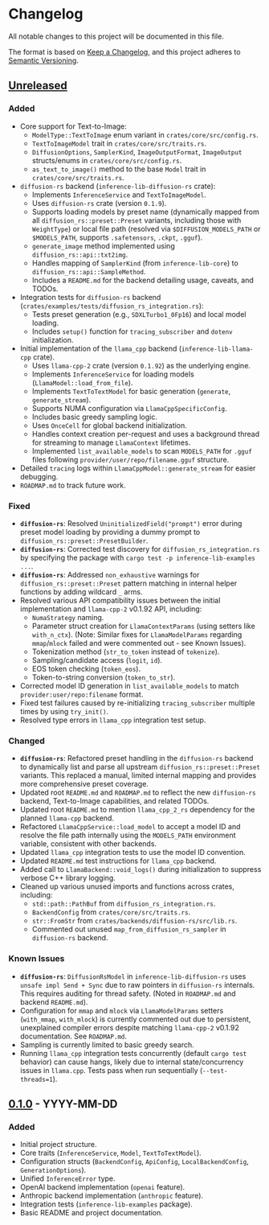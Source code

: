 # Changelog

All notable changes to this project will be documented in this file.

The format is based on [Keep a Changelog](https://keepachangelog.com/en/1.0.0/),
and this project adheres to [Semantic Versioning](https://semver.org/spec/v2.0.0.html).

## [Unreleased]

### Added
- Core support for Text-to-Image:
  - `ModelType::TextToImage` enum variant in `crates/core/src/config.rs`.
  - `TextToImageModel` trait in `crates/core/src/traits.rs`.
  - `DiffusionOptions`, `SamplerKind`, `ImageOutputFormat`, `ImageOutput` structs/enums in `crates/core/src/config.rs`.
  - `as_text_to_image()` method to the base `Model` trait in `crates/core/src/traits.rs`.
- `diffusion-rs` backend (`inference-lib-diffusion-rs` crate):
  - Implements `InferenceService` and `TextToImageModel`.
  - Uses `diffusion-rs` crate (version `0.1.9`).
  - Supports loading models by preset name (dynamically mapped from all `diffusion_rs::preset::Preset` variants, including those with `WeightType`) or local file path (resolved via `$DIFFUSION_MODELS_PATH` or `$MODELS_PATH`, supports `.safetensors`, `.ckpt`, `.gguf`).
  - `generate_image` method implemented using `diffusion_rs::api::txt2img`.
  - Handles mapping of `SamplerKind` (from `inference-lib-core`) to `diffusion_rs::api::SampleMethod`.
  - Includes a `README.md` for the backend detailing usage, caveats, and TODOs.
- Integration tests for `diffusion-rs` backend (`crates/examples/tests/diffusion_rs_integration.rs`):
  - Tests preset generation (e.g., `SDXLTurbo1_0Fp16`) and local model loading.
  - Includes `setup()` function for `tracing_subscriber` and `dotenv` initialization.
- Initial implementation of the `llama_cpp` backend (`inference-lib-llama-cpp` crate).
  - Uses `llama-cpp-2` crate (version `0.1.92`) as the underlying engine.
  - Implements `InferenceService` for loading models (`LlamaModel::load_from_file`).
  - Implements `TextToTextModel` for basic generation (`generate`, `generate_stream`).
  - Supports NUMA configuration via `LlamaCppSpecificConfig`.
  - Includes basic greedy sampling logic.
  - Uses `OnceCell` for global backend initialization.
  - Handles context creation per-request and uses a background thread for streaming to manage `LlamaContext` lifetimes.
  - Implemented `list_available_models` to scan `MODELS_PATH` for `.gguf` files following `provider/user/repo/filename.gguf` structure.
- Detailed `tracing` logs within `LlamaCppModel::generate_stream` for easier debugging.
- `ROADMAP.md` to track future work.

### Fixed
- **`diffusion-rs`**: Resolved `UninitializedField("prompt")` error during preset model loading by providing a dummy prompt to `diffusion_rs::preset::PresetBuilder`.
- **`diffusion-rs`**: Corrected test discovery for `diffusion_rs_integration.rs` by specifying the package with `cargo test -p inference-lib-examples ...`.
- **`diffusion-rs`**: Addressed `non_exhaustive` warnings for `diffusion_rs::preset::Preset` pattern matching in internal helper functions by adding wildcard `_` arms.
- Resolved various API compatibility issues between the initial implementation and `llama-cpp-2` v0.1.92 API, including:
  - `NumaStrategy` naming.
  - Parameter struct creation for `LlamaContextParams` (using setters like `with_n_ctx`). (Note: Similar fixes for `LlamaModelParams` regarding `mmap`/`mlock` failed and were commented out - see Known Issues).
  - Tokenization method (`str_to_token` instead of `tokenize`).
  - Sampling/candidate access (`logit`, `id`).
  - EOS token checking (`token_eos`).
  - Token-to-string conversion (`token_to_str`).
- Corrected model ID generation in `list_available_models` to match `provider:user/repo:filename` format.
- Fixed test failures caused by re-initializing `tracing_subscriber` multiple times by using `try_init()`.
- Resolved type errors in `llama_cpp` integration test setup.

### Changed
- **`diffusion-rs`**: Refactored preset handling in the `diffusion-rs` backend to dynamically list and parse all upstream `diffusion_rs::preset::Preset` variants. This replaced a manual, limited internal mapping and provides more comprehensive preset coverage.
- Updated root `README.md` and `ROADMAP.md` to reflect the new `diffusion-rs` backend, Text-to-Image capabilities, and related TODOs.
- Updated root `README.md` to mention `llama_cpp_2_rs` dependency for the planned `llama-cpp` backend.
- Refactored `LlamaCppService::load_model` to accept a model ID and resolve the file path internally using the `MODELS_PATH` environment variable, consistent with other backends.
- Updated `llama_cpp` integration tests to use the model ID convention.
- Updated `README.md` test instructions for `llama_cpp` backend.
- Added call to `LlamaBackend::void_logs()` during initialization to suppress verbose C++ library logging.
- Cleaned up various unused imports and functions across crates, including:
  - `std::path::PathBuf` from `diffusion_rs_integration.rs`.
  - `BackendConfig` from `crates/core/src/traits.rs`.
  - `str::FromStr` from `crates/backends/diffusion-rs/src/lib.rs`.
  - Commented out unused `map_from_diffusion_rs_sampler` in `diffusion-rs` backend.

### Known Issues
- **`diffusion-rs`**: `DiffusionRsModel` in `inference-lib-diffusion-rs` uses `unsafe impl Send + Sync` due to raw pointers in `diffusion-rs` internals. This requires auditing for thread safety. (Noted in `ROADMAP.md` and backend `README.md`).
- Configuration for `mmap` and `mlock` via `LlamaModelParams` setters (`with_mmap`, `with_mlock`) is currently commented out due to persistent, unexplained compiler errors despite matching `llama-cpp-2` v0.1.92 documentation. See `ROADMAP.md`.
- Sampling is currently limited to basic greedy search.
- Running `llama_cpp` integration tests concurrently (default `cargo test` behavior) can cause hangs, likely due to internal state/concurrency issues in `llama.cpp`. Tests pass when run sequentially (`--test-threads=1`).

## [0.1.0] - YYYY-MM-DD

### Added
- Initial project structure.
- Core traits (`InferenceService`, `Model`, `TextToTextModel`).
- Configuration structs (`BackendConfig`, `ApiConfig`, `LocalBackendConfig`, `GenerationOptions`).
- Unified `InferenceError` type.
- OpenAI backend implementation (`openai` feature).
- Anthropic backend implementation (`anthropic` feature).
- Integration tests (`inference-lib-examples` package).
- Basic README and project documentation.

[Unreleased]: https://github.com/your-username/your-repo-name/compare/v0.1.0...HEAD
[0.1.0]: https://github.com/your-username/your-repo-name/releases/tag/v0.1.0 